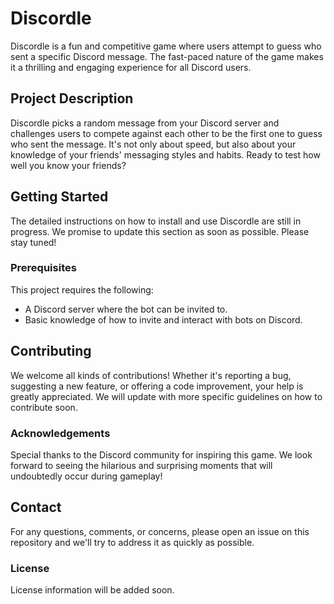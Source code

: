 # Discordle

Discordle is a fun and competitive game where users attempt to guess who sent a specific Discord message. The fast-paced nature of the game makes it a thrilling and engaging experience for all Discord users. 

## Project Description

Discordle picks a random message from your Discord server and challenges users to compete against each other to be the first one to guess who sent the message. It's not only about speed, but also about your knowledge of your friends' messaging styles and habits. Ready to test how well you know your friends?

## Getting Started

The detailed instructions on how to install and use Discordle are still in progress. We promise to update this section as soon as possible. Please stay tuned!

### Prerequisites

This project requires the following:

- A Discord server where the bot can be invited to.
- Basic knowledge of how to invite and interact with bots on Discord.

## Contributing

We welcome all kinds of contributions! Whether it's reporting a bug, suggesting a new feature, or offering a code improvement, your help is greatly appreciated. We will update with more specific guidelines on how to contribute soon.

### Acknowledgements

Special thanks to the Discord community for inspiring this game. We look forward to seeing the hilarious and surprising moments that will undoubtedly occur during gameplay!

## Contact

For any questions, comments, or concerns, please open an issue on this repository and we'll try to address it as quickly as possible.

### License

License information will be added soon.
